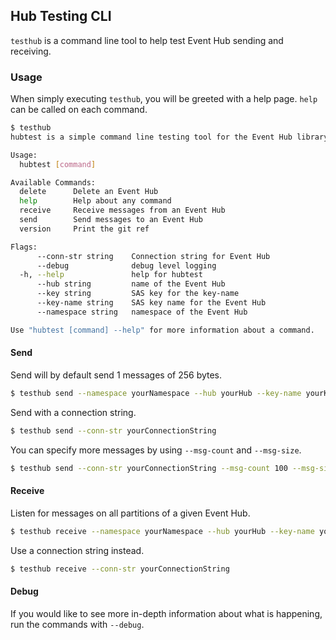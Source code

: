 ## Hub Testing CLI
`testhub` is a command line tool to help test Event Hub sending and receiving.

### Usage
When simply executing `testhub`, you will be greeted with a help page. `help` can be called on each command.
```bash
$ testhub
hubtest is a simple command line testing tool for the Event Hub library

Usage:
  hubtest [command]

Available Commands:
  delete      Delete an Event Hub
  help        Help about any command
  receive     Receive messages from an Event Hub
  send        Send messages to an Event Hub
  version     Print the git ref

Flags:
      --conn-str string    Connection string for Event Hub
      --debug              debug level logging
  -h, --help               help for hubtest
      --hub string         name of the Event Hub
      --key string         SAS key for the key-name
      --key-name string    SAS key name for the Event Hub
      --namespace string   namespace of the Event Hub

Use "hubtest [command] --help" for more information about a command.
```

#### Send
Send will by default send 1 messages of 256 bytes.
```bash
$ testhub send --namespace yourNamespace --hub yourHub --key-name yourKeyName --key yourKey
```
Send with a connection string.
```bash
$ testhub send --conn-str yourConnectionString
```

You can specify more messages by using `--msg-count` and `--msg-size`.
```bash
$ testhub send --conn-str yourConnectionString --msg-count 100 --msg-size 100
```

#### Receive
Listen for messages on all partitions of a given Event Hub.
```bash
$ testhub receive --namespace yourNamespace --hub yourHub --key-name yourKeyName --key yourKey
```
Use a connection string instead.
```bash
$ testhub receive --conn-str yourConnectionString
```

#### Debug
If you would like to see more in-depth information about what is happening, run the commands with `--debug`.